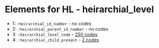 # Elements for HL - heirarchial_level
* 1: `:heirarchial_id_number` - no codes
* 2: `:heirarchial_parent_id_number` - no codes
* 3: `:heirarchial_level_code` - [250 codes](elements/HL_3.md)
* 4: `:heirarchial_child_present` - [2 codes](elements/HL_4.md)
